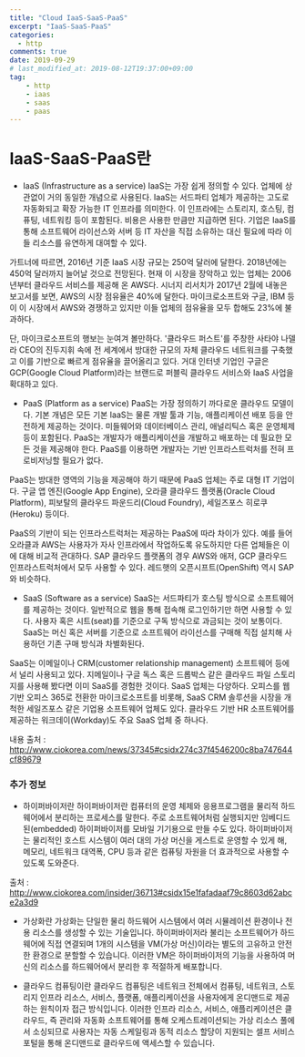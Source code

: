```yaml
---
title: "Cloud IaaS-SaaS-PaaS"
excerpt: "IaaS-SaaS-PaaS"
categories: 
  - http
comments: true
date: 2019-09-29
# last_modified_at: 2019-08-12T19:37:00+09:00
tag: 
    - http
    - iaas
    - saas
    - paas
---
```


# IaaS-SaaS-PaaS란

- IaaS (Infrastructure as a service)
IaaS는 가장 쉽게 정의할 수 있다. 업체에 상관없이 거의 동일한 개념으로 사용된다. IaaS는 서드파티 업체가 제공하는 고도로 자동화되고 확장 가능한 IT 인프라를 의미한다. 이 인프라에는 스토리지, 호스팅, 컴퓨팅, 네트워킹 등이 포함된다. 비용은 사용한 만큼만 지급하면 된다. 기업은 IaaS를 통해 소프트웨어 라이선스와 서버 등 IT 자산을 직접 소유하는 대신 필요에 따라 이들 리소스를 유연하게 대여할 수 있다.

가트너에 따르면, 2016년 기준 IaaS 시장 규모는 250억 달러에 달한다. 2018년에는 450억 달러까지 늘어날 것으로 전망된다. 현재 이 시장을 장악하고 있는 업체는 2006년부터 클라우드 서비스를 제공해 온 AWS다. 시너지 리서치가 2017년 2월에 내놓은 보고서를 보면, AWS의 시장 점유율은 40%에 달한다. 마이크로소프트와 구글, IBM 등이 이 시장에서 AWS와 경쟁하고 있지만 이들 업체의 점유율을 모두 합해도 23%에 불과하다.

단, 마이크로소프트의 행보는 눈여겨 볼만하다. '클라우드 퍼스트'를 주창한 사타야 나델라 CEO의 진두지휘 속에 전 세계에서 방대한 규모의 자체 클라우드 네트워크를 구축했고 이를 기반으로 빠르게 점유율을 끌어올리고 있다. 거대 인터넷 기업인 구글은 GCP(Google Cloud Platform)라는 브랜드로 퍼블릭 클라우드 서비스와 IaaS 사업을 확대하고 있다.

- PaaS (Platform as a service)
PaaS는 가장 정의하기 까다로운 클라우드 모델이다. 기본 개념은 모든 기본 IaaS는 물론 개발 툴과 기능, 애플리케이션 배포 등을 안전하게 제공하는 것이다. 미들웨어와 데이터베이스 관리, 애널리틱스 혹은 운영체제 등이 포함된다. PaaS는 개발자가 애플리케이션을 개발하고 배포하는 데 필요한 모든 것을 제공해야 한다. PaaS를 이용하면 개발자는 기반 인프라스트럭처를 전혀 프로비저닝할 필요가 없다.

PaaS는 방대한 영역의 기능을 제공해야 하기 때문에 PaaS 업체는 주로 대형 IT 기업이다. 구글 앱 엔진(Google App Engine), 오라클 클라우드 플랫폼(Oracle Cloud Platform), 피보탈의 클라우드 파운드리(Cloud Foundry), 세일즈포스 히로쿠(Heroku) 등이다.

PaaS의 기반이 되는 인프라스트럭처는 제공하는 PaaS에 따라 차이가 있다. 예를 들어 오라클과 AWS는 사용자가 자사 인프라에서 작업하도록 유도하지만 다른 업체들은 이에 대해 비교적 관대하다. SAP 클라우드 플랫폼의 경우 AWS와 애저, GCP 클라우드 인프라스트럭처에서 모두 사용할 수 있다. 레드햇의 오픈시프트(OpenShift) 역시 SAP와 비슷하다.

- SaaS (Software as a service)
SaaS는 서드파티가 호스팅 방식으로 소프트웨어를 제공하는 것이다. 일반적으로 웹을 통해 접속해 로그인하기만 하면 사용할 수 있다. 사용자 혹은 시트(seat)를 기준으로 구독 방식으로 과금되는 것이 보통이다. SaaS는 머신 혹은 서버를 기준으로 소프트웨어 라이선스를 구매해 직접 설치해 사용하던 기존 구매 방식과 차별화된다.

SaaS는 이메일이나 CRM(customer relationship management) 소프트웨어 등에서 널리 사용되고 있다. 지메일이나 구글 독스 혹은 드롭박스 같은 클라우드 파일 스토리지를 사용해 봤다면 이미 SaaS를 경험한 것이다. SaaS 업체는 다양하다. 오피스를 웹 기반 오피스 365로 전환한 마이크로소프트를 비롯해, SaaS CRM 솔루션을 시장을 개척한 세일즈포스 같은 기업용 소프트웨어 업체도 있다. 클라우드 기반 HR 소프트웨어를 제공하는 워크데이(Workday)도 주요 SaaS 업체 중 하나다.

내용 출처 : http://www.ciokorea.com/news/37345#csidx274c37f4546200c8ba747644cf89679 



### 추가 정보

- 하이퍼바이저란
하이퍼바이저란 컴퓨터의 운영 체제와 응용프로그램을 물리적 하드웨어에서 분리하는 프로세스를 말한다. 주로 소프트웨어처럼 실행되지만 임베디드된(embedded) 하이퍼바이저를 모바일 기기용으로 만들 수도 있다. 하이퍼바이저는 물리적인 호스트 시스템이 여러 대의 가상 머신을 게스트로 운영할 수 있게 해, 메모리, 네트워크 대역폭, CPU 등과 같은 컴퓨팅 자원을 더 효과적으로 사용할 수 있도록 도와준다.

출처 : http://www.ciokorea.com/insider/36713#csidx15e1fafadaaf79c8603d62abce2a3d9 

- 가상화란
가상화는 단일한 물리 하드웨어 시스템에서 여러 시뮬레이션 환경이나 전용 리소스를 생성할 수 있는 기술입니다. 하이퍼바이저라 불리는 소프트웨어가 하드웨어에 직접 연결되며 1개의 시스템을 VM(가상 머신)이라는 별도의 고유하고 안전한 환경으로 분할할 수 있습니다. 이러한 VM은 하이퍼바이저의 기능을 사용하여 머신의 리소스를 하드웨어에서 분리한 후 적절하게 배포합니다.

- 클라우드 컴퓨팅이란
클라우드 컴퓨팅은 네트워크 전체에서 컴퓨팅, 네트워크, 스토리지 인프라 리소스, 서비스, 플랫폼, 애플리케이션을 사용자에게 온디맨드로 제공하는 원칙이자 접근 방식입니다. 이러한 인프라 리소스, 서비스, 애플리케이션은 클라우드, 즉 관리와 자동화 소프트웨어를 통해 오케스트레이션되는 가상 리소스 풀에서 소싱되므로 사용자는 자동 스케일링과 동적 리소스 할당이 지원되는 셀프 서비스 포털을 통해 온디맨드로 클라우드에 액세스할 수 있습니다.
